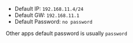 - Default IP: `192.168.11.4/24`
- Default GW: `192.168.11.1`
- Default Password: `no password`

Other apps default password is usually `password`
